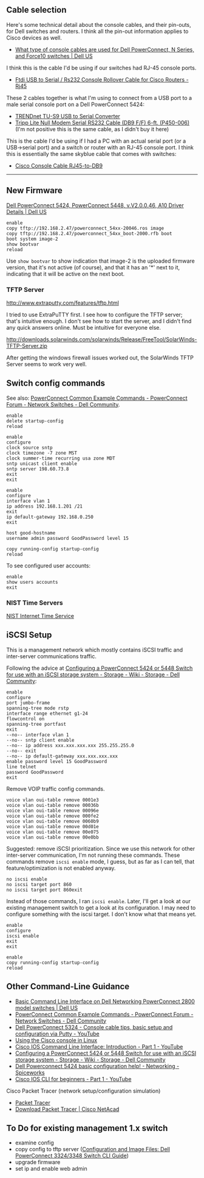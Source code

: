 ## Cable selection

Here's some technical detail about the console cables, and their pin-outs, for Dell switches and routers. I think all the pin-out information applies to Cisco devices as well.

* [What type of console cables are used for Dell PowerConnect, N Series, and Force10 switches | Dell US](http://www.dell.com/Support/Article/us/en/19/QNA43618)

I think this is the cable I'd be using if our switches had RJ-45 console ports.

* [Ftdi USB to Serial / Rs232 Console Rollover Cable for Cisco Routers - Rj45](https://www.amazon.com/dp/B00M2SAKMG)

These 2 cables together is what I'm using to connect from a USB port to a male serial console port on a Dell PowerConnect 5424:

* [TRENDnet TU-S9 USB to Serial Converter](https://www.amazon.com/dp/B0007T27H8)
* [Tripp Lite Null Modem Serial RS232 Cable (DB9 F/F) 6-ft. (P450-006)](https://www.amazon.com/dp/B000067SCH) (I'm not positive this is the same cable, as I didn't buy it here)

This is the cable I'd be using if I had a PC with an actual serial port (or a USB->serial port) and a switch or router with an RJ-45 console port. I think this is essentially the same skyblue cable that comes with switches:

* [Cisco Console Cable RJ45-to-DB9](https://www.amazon.com/dp/B000GL3MOY/)

---

## New Firmware

[Dell PowerConnect 5424, PowerConnect 5448, v.V2.0.0.46, A10 Driver Details | Dell US](http://www.dell.com/support/home/us/en/04/Drivers/DriversDetails?driverId=777T5)


```
enable
copy tftp://192.168.2.47/powerconnect_54xx-20046.ros image
copy tftp://192.168.2.47/powerconnect_54xx_boot-2000.rfb boot
boot system image-2
show bootvar
reload
```

Use `show bootvar` to show indication that image-2 is the uploaded firmware version, that it's not active (of course), and that it has an '*' next to it, indicating that it will be active on the next boot.

### TFTP Server

http://www.extraputty.com/features/tftp.html

I tried to use ExtraPuTTY first. I see how to configure the TFTP server; that's intuitive enough. I don't see how to start the server, and I didn't find any quick answers online. Must be intuitive for everyone else.


http://downloads.solarwinds.com/solarwinds/Release/FreeTool/SolarWinds-TFTP-Server.zip

After getting the windows firewall issues worked out, the SolarWinds TFTP Server seems to work very well.


## Switch config commands

See also: [PowerConnect Common Example Commands - PowerConnect Forum - Network Switches - Dell Community](http://en.community.dell.com/support-forums/network-switches/f/866/t/19445143).

```
enable
delete startup-config
reload

enable
configure
clock source sntp
clock timezone -7 zone MST
clock summer-time recurring usa zone MDT
sntp unicast client enable
sntp server 198.60.73.8
exit
exit

enable
configure
interface vlan 1
ip address 192.168.1.201 /21
exit
ip default-gateway 192.168.0.250
exit

host good-hostname
username admin password GoodPassword level 15

copy running-config startup-config
reload
```

To see configured user accounts:

```
enable
show users accounts
exit
```


### NIST Time Servers

[NIST Internet Time Service](http://tf.nist.gov/tf-cgi/servers.cgi)



## iSCSI Setup

This is a management network which mostly contains iSCSI traffic and inter-server communications traffic.

Following the advice at [Configuring a PowerConnect 5424 or 5448 Switch for use with an iSCSI storage system - Storage - Wiki - Storage - Dell Community](http://en.community.dell.com/techcenter/storage/w/wiki/2721.configuring-a-powerconnect-5424-or-5448-switch-for-use-with-an-iscsi-storage-system):

```
enable
configure
port jumbo-frame
spanning-tree mode rstp
interface range ethernet g1-24
flowcontrol on
spanning-tree portfast
exit
--no-- interface vlan 1
--no-- sntp client enable
--no-- ip address xxx.xxx.xxx.xxx 255.255.255.0
--no-- exit
--no-- ip default-gateway xxx.xxx.xxx.xxx
enable password level 15 GoodPassword
line telnet
password GoodPassword
exit
```

Remove VOIP traffic config commands.

```
voice vlan oui-table remove 0001e3
voice vlan oui-table remove 00036b
voice vlan oui-table remove 00096e
voice vlan oui-table remove 000fe2
voice vlan oui-table remove 0060b9
voice vlan oui-table remove 00d01e
voice vlan oui-table remove 00e075 
voice vlan oui-table remove 00e0bb
```

Suggested: remove iSCSI prioritization. Since we use this network for other inter-server communication, I'm not running these commands. These commands remove `iscsi enable` mode, I guess, but as far as I can tell, that feature/optimization is not enabled anyway.

```
no iscsi enable
no iscsi target port 860
no iscsi target port 860exit
```

Instead of those commands, I ran `iscsi enable`. Later, I'll get a look at our existing management switch to get a look at its configuration. I may need to configure something with the iscsi target. I don't know what that means yet.

```
enable
configure
iscsi enable
exit
exit
```

```
enable
copy running-config startup-config
reload
```

## Other Command-Line Guidance

* [Basic Command Line Interface on Dell Networking PowerConnect 2800 model switches | Dell US](http://www.dell.com/support/Article/us/en/19/HOW10655/EN)
* [PowerConnect Common Example Commands - PowerConnect Forum - Network Switches - Dell Community](http://en.community.dell.com/support-forums/network-switches/f/866/t/19445143)
* [Dell PowerConnect 5324 - Console cable tips, basic setup and configuration via Putty - YouTube](https://www.youtube.com/watch?v=LCF347c1uPc)
* [Using the Cisco console in Linux](http://useopensource.blogspot.jp/2007/01/using-cisco-console-in-linux.html)
* [Cisco IOS Command Line Interface: Introduction - Part 1 - YouTube](https://www.youtube.com/watch?v=DZf0niNLgXY)
* [Configuring a PowerConnect 5424 or 5448 Switch for use with an iSCSI storage system - Storage - Wiki - Storage - Dell Community](http://en.community.dell.com/techcenter/storage/w/wiki/2721.configuring-a-powerconnect-5424-or-5448-switch-for-use-with-an-iscsi-storage-system)
* [Dell Powerconnect 5424 basic configuration help! - Networking - Spiceworks](https://community.spiceworks.com/topic/306234-dell-powerconnect-5424-basic-configuration-help)
* [Cisco IOS CLI for beginners - Part 1 - YouTube](https://www.youtube.com/watch?v=-zvihHxrfzM)

Cisco Packet Tracer (network setup/configuration simulation)

* [Packet Tracer](http://www.cisco.com/web/learning/netacad/course_catalog/PacketTracer.html)
* [Download Packet Tracer | Cisco NetAcad](https://www.netacad.com/about-networking-academy/packet-tracer/)


## To Do for existing management 1.x switch

* examine config
* copy config to tftp server ([Configuration and Image Files: Dell PowerConnect 3324/3348 Switch CLI Guide](http://stuartconnections.com/products/Computers/Systems/Server/Switches/Dell_PowerConnect_3348/Command_Line_Interface_Guide/configim.htm#1035067))
* upgrade firmware
* set ip and enable web admin

